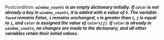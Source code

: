 Postcondition: ***`window_counts` is an empty dictionary initially. If `color` is not already a key in `window_counts`, it is added with a value of `0`. The variable `found` remains False, `i` remains unchanged, `n` is greater than `i`, `j` is equal to `i`, and `color` is assigned the value of `colors[j]`. If `color` is already in `window_counts`, no changes are made to the dictionary, and all other variables retain their initial values.***